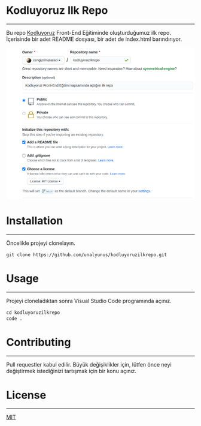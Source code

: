 # Kodluyoruz Ilk Repo
***

Bu repo [Kodluyoruz](https://www.kodluyoruz.org) Front-End Eğitiminde oluşturduğumuz ilk repo. İçerisinde bir adet README dosyası, bir adet de index.html barındırıyor.

![](github.png)

# Installation
---
Öncelikle projeyi clonelayın.
```
git clone https://github.com/unalyunus/kodluyoruzilkrepo.git
```

# Usage
---
Projeyi cloneladıktan sonra Visual Studio Code programında açınız.
```
cd kodluyoruzilkrepo
code .
```

# Contributing
---
Pull requestler kabul edilir. Büyük değişiklikler için, lütfen önce neyi değiştirmek istediğinizi tartışmak için bir konu açınız.

# License
---
[MIT](https://choosealicense.com/licenses/mit/)